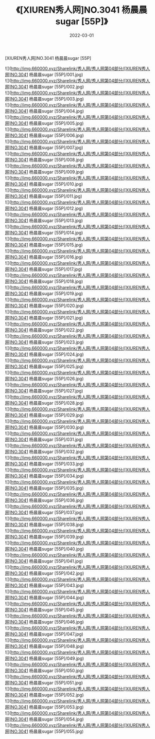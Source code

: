 ﻿---
layout: post
title:  《[XIUREN秀人网]NO.3041 杨晨晨sugar [55P]》
date:   2022-03-01
img: http://img.660000.xyz/Sharelink/秀人网/秀人网第04部分/[XIUREN秀人网]NO.3041 杨晨晨sugar [55P]/000.jpg
categories: [美女, 清纯, 唯美]
---

[XIUREN秀人网]NO.3041 杨晨晨sugar [55P]

 ![](http://img.660000.xyz/Sharelink/秀人网/秀人网第04部分/[XIUREN秀人网]NO.3041 杨晨晨sugar [55P]/001.jpg) <br>![](http://img.660000.xyz/Sharelink/秀人网/秀人网第04部分/[XIUREN秀人网]NO.3041 杨晨晨sugar [55P]/002.jpg) <br>![](http://img.660000.xyz/Sharelink/秀人网/秀人网第04部分/[XIUREN秀人网]NO.3041 杨晨晨sugar [55P]/003.jpg) <br>![](http://img.660000.xyz/Sharelink/秀人网/秀人网第04部分/[XIUREN秀人网]NO.3041 杨晨晨sugar [55P]/004.jpg) <br>![](http://img.660000.xyz/Sharelink/秀人网/秀人网第04部分/[XIUREN秀人网]NO.3041 杨晨晨sugar [55P]/005.jpg) <br>![](http://img.660000.xyz/Sharelink/秀人网/秀人网第04部分/[XIUREN秀人网]NO.3041 杨晨晨sugar [55P]/006.jpg) <br>![](http://img.660000.xyz/Sharelink/秀人网/秀人网第04部分/[XIUREN秀人网]NO.3041 杨晨晨sugar [55P]/007.jpg) <br>![](http://img.660000.xyz/Sharelink/秀人网/秀人网第04部分/[XIUREN秀人网]NO.3041 杨晨晨sugar [55P]/008.jpg) <br>![](http://img.660000.xyz/Sharelink/秀人网/秀人网第04部分/[XIUREN秀人网]NO.3041 杨晨晨sugar [55P]/009.jpg) <br>![](http://img.660000.xyz/Sharelink/秀人网/秀人网第04部分/[XIUREN秀人网]NO.3041 杨晨晨sugar [55P]/010.jpg) <br>![](http://img.660000.xyz/Sharelink/秀人网/秀人网第04部分/[XIUREN秀人网]NO.3041 杨晨晨sugar [55P]/011.jpg) <br>![](http://img.660000.xyz/Sharelink/秀人网/秀人网第04部分/[XIUREN秀人网]NO.3041 杨晨晨sugar [55P]/012.jpg) <br>![](http://img.660000.xyz/Sharelink/秀人网/秀人网第04部分/[XIUREN秀人网]NO.3041 杨晨晨sugar [55P]/013.jpg) <br>![](http://img.660000.xyz/Sharelink/秀人网/秀人网第04部分/[XIUREN秀人网]NO.3041 杨晨晨sugar [55P]/014.jpg) <br>![](http://img.660000.xyz/Sharelink/秀人网/秀人网第04部分/[XIUREN秀人网]NO.3041 杨晨晨sugar [55P]/015.jpg) <br>![](http://img.660000.xyz/Sharelink/秀人网/秀人网第04部分/[XIUREN秀人网]NO.3041 杨晨晨sugar [55P]/016.jpg) <br>![](http://img.660000.xyz/Sharelink/秀人网/秀人网第04部分/[XIUREN秀人网]NO.3041 杨晨晨sugar [55P]/017.jpg) <br>![](http://img.660000.xyz/Sharelink/秀人网/秀人网第04部分/[XIUREN秀人网]NO.3041 杨晨晨sugar [55P]/018.jpg) <br>![](http://img.660000.xyz/Sharelink/秀人网/秀人网第04部分/[XIUREN秀人网]NO.3041 杨晨晨sugar [55P]/019.jpg) <br>![](http://img.660000.xyz/Sharelink/秀人网/秀人网第04部分/[XIUREN秀人网]NO.3041 杨晨晨sugar [55P]/020.jpg) <br>![](http://img.660000.xyz/Sharelink/秀人网/秀人网第04部分/[XIUREN秀人网]NO.3041 杨晨晨sugar [55P]/021.jpg) <br>![](http://img.660000.xyz/Sharelink/秀人网/秀人网第04部分/[XIUREN秀人网]NO.3041 杨晨晨sugar [55P]/022.jpg) <br>![](http://img.660000.xyz/Sharelink/秀人网/秀人网第04部分/[XIUREN秀人网]NO.3041 杨晨晨sugar [55P]/023.jpg) <br>![](http://img.660000.xyz/Sharelink/秀人网/秀人网第04部分/[XIUREN秀人网]NO.3041 杨晨晨sugar [55P]/024.jpg) <br>![](http://img.660000.xyz/Sharelink/秀人网/秀人网第04部分/[XIUREN秀人网]NO.3041 杨晨晨sugar [55P]/025.jpg) <br>![](http://img.660000.xyz/Sharelink/秀人网/秀人网第04部分/[XIUREN秀人网]NO.3041 杨晨晨sugar [55P]/026.jpg) <br>![](http://img.660000.xyz/Sharelink/秀人网/秀人网第04部分/[XIUREN秀人网]NO.3041 杨晨晨sugar [55P]/027.jpg) <br>![](http://img.660000.xyz/Sharelink/秀人网/秀人网第04部分/[XIUREN秀人网]NO.3041 杨晨晨sugar [55P]/028.jpg) <br>![](http://img.660000.xyz/Sharelink/秀人网/秀人网第04部分/[XIUREN秀人网]NO.3041 杨晨晨sugar [55P]/029.jpg) <br>![](http://img.660000.xyz/Sharelink/秀人网/秀人网第04部分/[XIUREN秀人网]NO.3041 杨晨晨sugar [55P]/030.jpg) <br>![](http://img.660000.xyz/Sharelink/秀人网/秀人网第04部分/[XIUREN秀人网]NO.3041 杨晨晨sugar [55P]/031.jpg) <br>![](http://img.660000.xyz/Sharelink/秀人网/秀人网第04部分/[XIUREN秀人网]NO.3041 杨晨晨sugar [55P]/032.jpg) <br>![](http://img.660000.xyz/Sharelink/秀人网/秀人网第04部分/[XIUREN秀人网]NO.3041 杨晨晨sugar [55P]/033.jpg) <br>![](http://img.660000.xyz/Sharelink/秀人网/秀人网第04部分/[XIUREN秀人网]NO.3041 杨晨晨sugar [55P]/034.jpg) <br>![](http://img.660000.xyz/Sharelink/秀人网/秀人网第04部分/[XIUREN秀人网]NO.3041 杨晨晨sugar [55P]/035.jpg) <br>![](http://img.660000.xyz/Sharelink/秀人网/秀人网第04部分/[XIUREN秀人网]NO.3041 杨晨晨sugar [55P]/036.jpg) <br>![](http://img.660000.xyz/Sharelink/秀人网/秀人网第04部分/[XIUREN秀人网]NO.3041 杨晨晨sugar [55P]/037.jpg) <br>![](http://img.660000.xyz/Sharelink/秀人网/秀人网第04部分/[XIUREN秀人网]NO.3041 杨晨晨sugar [55P]/038.jpg) <br>![](http://img.660000.xyz/Sharelink/秀人网/秀人网第04部分/[XIUREN秀人网]NO.3041 杨晨晨sugar [55P]/039.jpg) <br>![](http://img.660000.xyz/Sharelink/秀人网/秀人网第04部分/[XIUREN秀人网]NO.3041 杨晨晨sugar [55P]/040.jpg) <br>![](http://img.660000.xyz/Sharelink/秀人网/秀人网第04部分/[XIUREN秀人网]NO.3041 杨晨晨sugar [55P]/041.jpg) <br>![](http://img.660000.xyz/Sharelink/秀人网/秀人网第04部分/[XIUREN秀人网]NO.3041 杨晨晨sugar [55P]/042.jpg) <br>![](http://img.660000.xyz/Sharelink/秀人网/秀人网第04部分/[XIUREN秀人网]NO.3041 杨晨晨sugar [55P]/043.jpg) <br>![](http://img.660000.xyz/Sharelink/秀人网/秀人网第04部分/[XIUREN秀人网]NO.3041 杨晨晨sugar [55P]/044.jpg) <br>![](http://img.660000.xyz/Sharelink/秀人网/秀人网第04部分/[XIUREN秀人网]NO.3041 杨晨晨sugar [55P]/045.jpg) <br>![](http://img.660000.xyz/Sharelink/秀人网/秀人网第04部分/[XIUREN秀人网]NO.3041 杨晨晨sugar [55P]/046.jpg) <br>![](http://img.660000.xyz/Sharelink/秀人网/秀人网第04部分/[XIUREN秀人网]NO.3041 杨晨晨sugar [55P]/047.jpg) <br>![](http://img.660000.xyz/Sharelink/秀人网/秀人网第04部分/[XIUREN秀人网]NO.3041 杨晨晨sugar [55P]/048.jpg) <br>![](http://img.660000.xyz/Sharelink/秀人网/秀人网第04部分/[XIUREN秀人网]NO.3041 杨晨晨sugar [55P]/049.jpg) <br>![](http://img.660000.xyz/Sharelink/秀人网/秀人网第04部分/[XIUREN秀人网]NO.3041 杨晨晨sugar [55P]/050.jpg) <br>![](http://img.660000.xyz/Sharelink/秀人网/秀人网第04部分/[XIUREN秀人网]NO.3041 杨晨晨sugar [55P]/051.jpg) <br>![](http://img.660000.xyz/Sharelink/秀人网/秀人网第04部分/[XIUREN秀人网]NO.3041 杨晨晨sugar [55P]/052.jpg) <br>![](http://img.660000.xyz/Sharelink/秀人网/秀人网第04部分/[XIUREN秀人网]NO.3041 杨晨晨sugar [55P]/053.jpg) <br>![](http://img.660000.xyz/Sharelink/秀人网/秀人网第04部分/[XIUREN秀人网]NO.3041 杨晨晨sugar [55P]/054.jpg) <br>![](http://img.660000.xyz/Sharelink/秀人网/秀人网第04部分/[XIUREN秀人网]NO.3041 杨晨晨sugar [55P]/055.jpg) <br>